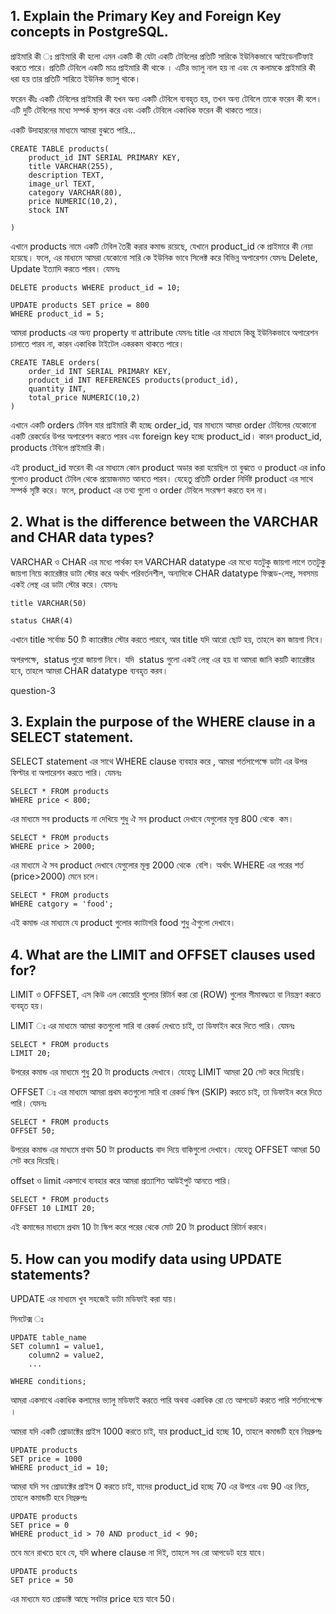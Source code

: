 ## 1. Explain the Primary Key and Foreign Key concepts in PostgreSQL.

প্রাইমারি কী ঃ প্রাইমারি কী হলো এমন একটি কী যেটা একটি টেবিলের প্রতিটি সারিকে ইউনিকভাবে আইডেনটিফাই করতে পারে। প্রতিটি টেবিলে একটি মাত্র প্রাইমারি কী থাকে । এটির ভ্যালু নাল হয় না এবং যে কলামকে প্রাইমারি কী ধরা হয় তার প্রতিটি সারিতে ইউনিক ভ্যালু থাকে।

ফরেন কীঃ একটি টেবিলের প্রাইমারি কী যখন অন্য একটি টেবিলে ব্যবহৃত হয়, তখন অন্য টেবিলে তাকে ফরেন কী বলে। এটি দুটি টেবিলের মধ্যে সম্পর্ক স্থাপন করে এবং একটি টেবিলে একাধিক ফরেন কী থাকতে পারে।

একটি উদাহারনের মাধ্যমে আমরা বুঝতে পারি...

```
CREATE TABLE products(
    product_id INT SERIAL PRIMARY KEY,
    title VARCHAR(255),
    description TEXT,
    image_url TEXT,
    category VARCHAR(80),
    price NUMERIC(10,2),
    stock INT

)
```

এখানে products নামে একটি টেবিল তৈরী করার কমান্ড রয়েছে, যেখানে product_id কে প্রাইমারে কী নেয়া হয়েছে। ফলে, এর মাধ্যমে আমরা যেকোনো সারি কে ইউনিক ভাবে সিলেক্ট করে বিভিন্ন অপারেশন যেমনঃ Delete, Update ইত্যাদি করতে পারব। যেমনঃ

```
DELETE products WHERE product_id = 10;

UPDATE products SET price = 800
WHERE product_id = 5;
```

আমরা products এর অন্য property বা attribute যেমনঃ title এর মাধ্যমে কিন্তু ইউনিকভাবে অপারেশন চালাতে পারব না, কারন একাধিক টাইটেল একরকম থাকতে পারে।

```
CREATE TABLE orders(
    order_id INT SERIAL PRIMARY KEY,
    product_id INT REFERENCES products(product_id),
    quantity INT,
    total_price NUMERIC(10,2)
)
```

এখানে একটি orders টেবিল যার প্রাইমারি কী হচ্ছে order_id, যার মাধ্যমে আমরা order টেবিলের যেকোনো একটি রেকর্ডের উপর অপারেশন করতে পারব এবং foreign key হচ্ছে product_id। কারন product_id, products টেবিলে প্রাইমারি কী।

এই product_id ফরেন কী এর মাধ্যমে কোন product অডার করা হয়েছিল তা বুঝতে ও product এর info গুলোও product টেবিল থেকে প্রয়োজনমত আনতে পারব। যেহেতু প্রতিটি order নির্দিষ্ট product এর সাথে সম্পর্ক সৃষ্টি করে। ফলে, product এর তথ্য গুলো ও order টেবিলে সংরক্ষণ করতে হল না।

## 2. What is the difference between the VARCHAR and CHAR data types?

VARCHAR ও CHAR এর মধ্যে পার্থক্য হল VARCHAR datatype এর মধ্যে যতটুকু জায়গা লাগে ততটুকু জায়গা নিয়ে ক্যারেক্টার ডাটা স্টোর করে অর্থাৎ পরিবর্তনশীল, অন্যদিকে CHAR datatype ফিক্সড-লেন্থ, সবসময় একই লেন্থ এর ডাটা স্টোর করে। যেমনঃ

```
title VARCHAR(50)

status CHAR(4)
```

এখানে title ‍সর্বোচ্চ 50 টি ক্যারেক্টার স্টোর করতে পারবে, আর title যদি আরো ছোট হয়, তাহলে কম জায়গা নিবে।

অপরপক্ষে, ‍ status পুরো জায়গা নিবে। যদি ‍ status গুলো একই লেন্থ এর হয় বা আমরা জানি কয়টি ক্যারেক্টার হবে, তাহলে আমরা CHAR datatype ব্যবহৃত করব।

question-3

## 3. Explain the purpose of the WHERE clause in a SELECT statement.

SELECT statement এর সাথে WHERE clause ব্যবহার করে , আমরা শর্তসাপেক্ষে ডাটা এর উপর ফিল্টার বা অপারেশন করতে পারি। যেমনঃ

```
SELECT * FROM products
WHERE price < 800;

```

এর মাধ্যমে সব products না দেখিয়ে শুধু ঐ সব product দেখাবে যেগুলোর মূল্য 800 থেকে ‍ কম।

```
SELECT * FROM products
WHERE price > 2000;
```

এর মাধ্যমে ঐ সব product দেখাবে যেগুলোর মূল্য 2000 থেকে ‍ বেশি। অর্থাৎ WHERE এর পরের শর্ত (price>2000) মেনে চলে।

```
SELECT * FROM products
WHERE catgory = 'food';

```

এই কমান্ড এর মাধ্যমে যে product গুলোর ক্যাটাগরি food শুধু ঐগুলো দেখাবে।

## 4. What are the LIMIT and OFFSET clauses used for?

LIMIT ও OFFSET, এস কিউ এল কোয়েরি গুলোর রিটার্ন করা রো (ROW) গুলোর ‍সীমাবদ্ধতা বা নিয়ন্ত্রণ করতে ব্যবহৃত হয়।

LIMIT ঃ এর মাধ্যমে আমরা কতগুলো সারি বা রেকর্ড দেখতে চাই, তা ডিফাইন করে দিতে পারি। যেমনঃ

```
SELECT * FROM products
LIMIT 20;

```

উপরের কমান্ড এর মাধ্যমে শুধু 20 টা products দেখাবে। যেহেতু LIMIT আমরা 20 সেট করে ‍দিয়েছি।

OFFSET ঃ এর মাধ্যমে আমরা প্রথম কতগুলো সারি বা রেকর্ড স্কিপ (SKIP) করতে চাই, তা ডিফাইন করে দিতে পারি। যেমনঃ

```
SELECT * FROM products
OFFSET 50;

```

উপরের কমান্ড এর মাধ্যমে প্রথম 50 টা products বাদ দিয়ে বাকিগুলো দেখাবে। যেহেতু OFFSET আমরা 50 সেট করে ‍দিয়েছি।

offset ও limit একসাথে ব্যবহার করে আমরা প্রত্যাশিত আউইপুট আনতে পারি।

```
SELECT * FROM products
OFFSET 10 LIMIT 20;

```

এই কমান্ডের মাধ্যমে প্রথম 10 টা স্কিপ করে পরের থেকে মোট 20 টা product রিটার্ন করবে।

## 5. How can you modify data using UPDATE statements?

UPDATE এর মাধ্যমে খুব সহজেই ডাটা মডিফাই করা যায়।

সিনটেক্স ঃ

```
UPDATE table_name
SET column1 = value1,
    column2 = value2,
    ...

WHERE conditions;
```

আমরা একসাথে একাধিক কলামের ভ্যালু মডিফাই করতে পারি অথবা একাধিক রো তে আপডেট করতে পারি শর্তসাপেক্ষে ।

আমরা যদি একটি প্রোডাক্টের প্রাইস 1000 করতে চাই, যার product_id হচ্ছে 10, তাহলে কমান্ডটি হবে নিম্নরুপঃ

```
UPDATE products
SET price = 1000
WHERE product_id = 10;

```

আমরা যদি সব প্রোডাক্টের প্রাইস 0 করতে চাই, যাদের product_id হচ্ছে 70 এর উপরে এবং 90 এর নিচে, তাহলে কমান্ডটি হবে নিম্নরুপঃ

```
UPDATE products
SET price = 0
WHERE product_id > 70 ‍AND product_id < 90;

```

তবে মনে রাখতে হবে যে, যদি where clause না দিই, তাহলে সব রো আপডেট হয়ে যাবে।

```
UPDATE products
SET price = 50

```

এর মাধ্যমে যত প্রোডাক্ট আছে সবটার price হয়ে যাবে 50।
